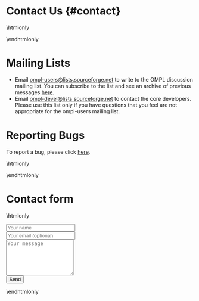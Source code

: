 # Contact Us {#contact}

\htmlonly<div class="row"><div class="col-md-6 col-sm-6">\endhtmlonly
# Mailing Lists

- Email ompl-users@lists.sourceforge.net to write to the OMPL discussion mailing list. You can subscribe to the list and see an archive of previous messages [here](https://lists.sourceforge.net/lists/listinfo/ompl-users).
- Email ompl-devel@lists.sourceforge.net to contact the core developers. Please use this list only if you have questions that you feel are not appropriate for the ompl-users mailing list.

# Reporting Bugs

To report a bug, please click [here](https://bitbucket.org/ompl/ompl/issues?status=new&status=open).

\htmlonly</div><div class="col-md-6 col-sm-6">\endhtmlonly
# Contact form

\htmlonly
<form class="form" role="form" action="http://formspree.io/mmoll@rice.edu" method="POST">
  <div class="form-group">
    <input type="text" class="form-control" name="name" value='' placeholder="Your name">
  </div>
  <div class="form-group">
    <input type="email" class="form-control" name="_replyto" value='' placeholder="Your email (optional)">
  </div>
  <div class="form-group">
    <textarea id="message" name="message" rows=6 class="form-control" placeholder="Your message"></textarea>
  </div>
  <input type="hidden" name="_next" value="thank-you.html" />
  <input type="hidden" name="_subject" value="OMPL contact form submission" />
  <input type="hidden" name="IP" id="IP">
  <script type="application/javascript">
    window.onload = function () {
    $.getJSON("https://api.ipify.org?format=jsonp&callback=?",function(json){$("#IP").val(json.ip);});};
  </script>
  <input type="text" name="_gotcha" style="display:none" />
  <input type="submit" value="Send" name='submit' class="btn btn-primary" />
</form>
</div>
</div>
\endhtmlonly
